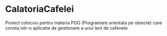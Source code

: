 # CalatoriaCafelei
Proiect colocviu pentru materia POO (Programare orientata pe obiecte) care consta intr-o aplicatie de gestionare a unui lant de cafenele
